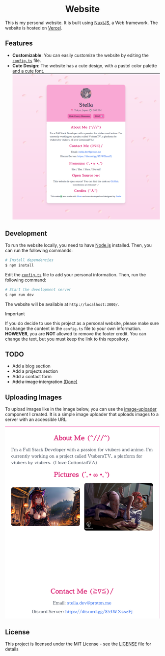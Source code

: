 <h1 align="center">Website</h1>

This is my personal website. It is built using [NuxtJS](https://nuxt.com?ref=github/stellaOnEstrogen), a Web framework. The website is hosted on [Vercel](https://vercel.com/).

## Features

- **Customizable**: You can easily customize the website by editing the [`config.ts`](./config.ts) file.
- **Cute Design**: The website has a cute design, with a pastel color palette and a cute font.
![image](./.github/assets/home-preview.png)

## Development

To run the website locally, you need to have [Node.js](https://nodejs.org/) installed. Then, you can run the following commands:

```bash
# Install dependencies
$ npm install
```

Edit the [`config.ts`](./config.ts) file to add your personal information. Then, run the following command:

```bash
# Start the development server
$ npm run dev
```

The website will be available at `http://localhost:3000/`.

> [!IMPORTANT]  
> If you do decide to use this project as a personal website, please make sure to change the content in the `config.ts` file to your own information. **HOWEVER**, you are **NOT** allowed to remove the footer credit. You can change the text, but you must keep the link to this repository.

## TODO

- Add a blog section
- Add a projects section
- Add a contact form
- ~~Add a image intergration~~ [(Done)](https://github.com/stellaOnEstrogen/image-uploader)

## Uploading Images

To upload images like in the image below, you can use the [image-uploader](https://github.com/stellaOnEstrogen/image-uploader) component I created. It is a simple image uploader that uploads images to a server with an accessible URL.

![image](./.github/assets/images-preview.png)

## License

This project is licensed under the MIT License - see the [LICENSE](./LICENSE) file for details


